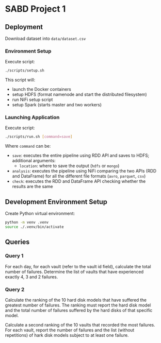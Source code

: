 # SABD Project 1

## Deployment

Download dataset into `data/dataset.csv`

### Environment Setup

Execute script:

```bash
./scripts/setup.sh
```

This script will:

- launch the Docker containers
- setup HDFS (format namenode and start the distributed filesystem)
- run NiFi setup script
- setup Spark (starts master and two workers)

### Launching Application

Execute script:

```bash
./scripts/run.sh [command=save]
```

Where `command` can be:

- `save`: executes the entire pipeline using RDD API and saves to HDFS;
  additional arguments:
  - `location`: where to save the output (`hdfs` or `mongo`)
- `analysis`: executes the pipeline using NiFi comparing the two APIs (RDD and
  DataFrame) for all the different file formats (`avro`, `parquet`, `csv`)
- `check`: executes the RDD and DataFrame API checking whether the results are
  the same

## Development Environment Setup

Create Python virtual environment:

```bash
python -m venv .venv
source ./.venv/bin/activate
```

## Queries

### Query 1

For each day, for each vault (refer to the vault id field), calculate the total
number of failures. Determine the list of vaults that have experienced exactly
4, 3 and 2 failures.

### Query 2

Calculate the ranking of the 10 hard disk models that have suffered the greatest
number of failures. The ranking must report the hard disk model and the total
number of failures suffered by the hard disks of that specific model.

Calculate a second ranking of the 10 vaults that recorded the most failures.
For each vault, report the number of failures and the list (without repetitions)
of hark disk models subject to at least one failure.
